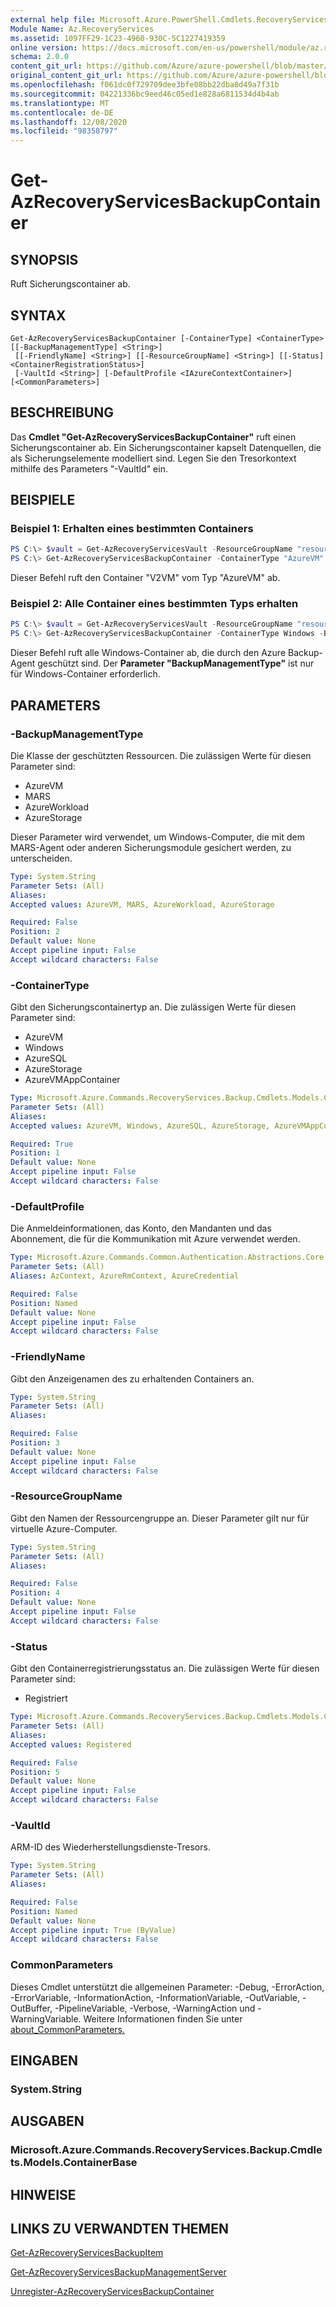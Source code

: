 ```yaml
---
external help file: Microsoft.Azure.PowerShell.Cmdlets.RecoveryServices.Backup.dll-Help.xml
Module Name: Az.RecoveryServices
ms.assetid: 1097FF29-1C23-4960-930C-5C1227419359
online version: https://docs.microsoft.com/en-us/powershell/module/az.recoveryservices/get-azrecoveryservicesbackupcontainer
schema: 2.0.0
content_git_url: https://github.com/Azure/azure-powershell/blob/master/src/RecoveryServices/RecoveryServices/help/Get-AzRecoveryServicesBackupContainer.md
original_content_git_url: https://github.com/Azure/azure-powershell/blob/master/src/RecoveryServices/RecoveryServices/help/Get-AzRecoveryServicesBackupContainer.md
ms.openlocfilehash: f061dc0f729709dee3bfe08bb22dba8d49a7f31b
ms.sourcegitcommit: 04221336bc9eed46c05ed1e828a6811534d4b4ab
ms.translationtype: MT
ms.contentlocale: de-DE
ms.lasthandoff: 12/08/2020
ms.locfileid: "98358797"
---
```

# Get-AzRecoveryServicesBackupContainer

## SYNOPSIS

Ruft Sicherungscontainer ab.

## SYNTAX

```
Get-AzRecoveryServicesBackupContainer [-ContainerType] <ContainerType> [[-BackupManagementType] <String>]
 [[-FriendlyName] <String>] [[-ResourceGroupName] <String>] [[-Status] <ContainerRegistrationStatus>]
 [-VaultId <String>] [-DefaultProfile <IAzureContextContainer>] [<CommonParameters>]
```

## BESCHREIBUNG

Das **Cmdlet "Get-AzRecoveryServicesBackupContainer"** ruft einen Sicherungscontainer ab.
Ein Sicherungscontainer kapselt Datenquellen, die als Sicherungselemente modelliert sind.
Legen Sie den Tresorkontext mithilfe des Parameters "-VaultId" ein.

## BEISPIELE

### Beispiel 1: Erhalten eines bestimmten Containers

```powershell
PS C:\> $vault = Get-AzRecoveryServicesVault -ResourceGroupName "resourceGroup" -Name "vaultName"
PS C:\> Get-AzRecoveryServicesBackupContainer -ContainerType "AzureVM" -Status "Registered" -FriendlyName "V2VM" -VaultId $vault.ID
```

Dieser Befehl ruft den Container "V2VM" vom Typ "AzureVM" ab.

### Beispiel 2: Alle Container eines bestimmten Typs erhalten

```powershell
PS C:\> $vault = Get-AzRecoveryServicesVault -ResourceGroupName "resourceGroup" -Name "vaultName"
PS C:\> Get-AzRecoveryServicesBackupContainer -ContainerType Windows -BackupManagementType MARS -VaultId $vault.ID
```

Dieser Befehl ruft alle Windows-Container ab, die durch den Azure Backup-Agent geschützt sind.
Der **Parameter "BackupManagementType"** ist nur für Windows-Container erforderlich.

## PARAMETERS

### -BackupManagementType

Die Klasse der geschützten Ressourcen. Die zulässigen Werte für diesen Parameter sind:

- AzureVM
- MARS
- AzureWorkload
- AzureStorage

Dieser Parameter wird verwendet, um Windows-Computer, die mit dem MARS-Agent oder anderen Sicherungsmodule gesichert werden, zu unterscheiden.

```yaml
Type: System.String
Parameter Sets: (All)
Aliases:
Accepted values: AzureVM, MARS, AzureWorkload, AzureStorage

Required: False
Position: 2
Default value: None
Accept pipeline input: False
Accept wildcard characters: False
```

### -ContainerType

Gibt den Sicherungscontainertyp an.
Die zulässigen Werte für diesen Parameter sind:

- AzureVM
- Windows
- AzureSQL
- AzureStorage
- AzureVMAppContainer

```yaml
Type: Microsoft.Azure.Commands.RecoveryServices.Backup.Cmdlets.Models.ContainerType
Parameter Sets: (All)
Aliases:
Accepted values: AzureVM, Windows, AzureSQL, AzureStorage, AzureVMAppContainer

Required: True
Position: 1
Default value: None
Accept pipeline input: False
Accept wildcard characters: False
```

### -DefaultProfile

Die Anmeldeinformationen, das Konto, den Mandanten und das Abonnement, die für die Kommunikation mit Azure verwendet werden.

```yaml
Type: Microsoft.Azure.Commands.Common.Authentication.Abstractions.Core.IAzureContextContainer
Parameter Sets: (All)
Aliases: AzContext, AzureRmContext, AzureCredential

Required: False
Position: Named
Default value: None
Accept pipeline input: False
Accept wildcard characters: False
```

### -FriendlyName

Gibt den Anzeigenamen des zu erhaltenden Containers an.

```yaml
Type: System.String
Parameter Sets: (All)
Aliases:

Required: False
Position: 3
Default value: None
Accept pipeline input: False
Accept wildcard characters: False
```

### -ResourceGroupName

Gibt den Namen der Ressourcengruppe an.
Dieser Parameter gilt nur für virtuelle Azure-Computer.

```yaml
Type: System.String
Parameter Sets: (All)
Aliases:

Required: False
Position: 4
Default value: None
Accept pipeline input: False
Accept wildcard characters: False
```

### -Status

Gibt den Containerregistrierungsstatus an.
Die zulässigen Werte für diesen Parameter sind:

- Registriert

```yaml
Type: Microsoft.Azure.Commands.RecoveryServices.Backup.Cmdlets.Models.ContainerRegistrationStatus
Parameter Sets: (All)
Aliases:
Accepted values: Registered

Required: False
Position: 5
Default value: None
Accept pipeline input: False
Accept wildcard characters: False
```

### -VaultId

ARM-ID des Wiederherstellungsdienste-Tresors.

```yaml
Type: System.String
Parameter Sets: (All)
Aliases:

Required: False
Position: Named
Default value: None
Accept pipeline input: True (ByValue)
Accept wildcard characters: False
```

### CommonParameters
Dieses Cmdlet unterstützt die allgemeinen Parameter: -Debug, -ErrorAction, -ErrorVariable, -InformationAction, -InformationVariable, -OutVariable, -OutBuffer, -PipelineVariable, -Verbose, -WarningAction und -WarningVariable. Weitere Informationen finden Sie unter [about_CommonParameters.](http://go.microsoft.com/fwlink/?LinkID=113216)

## EINGABEN

### System.String

## AUSGABEN

### Microsoft.Azure.Commands.RecoveryServices.Backup.Cmdlets.Models.ContainerBase

## HINWEISE

## LINKS ZU VERWANDTEN THEMEN

[Get-AzRecoveryServicesBackupItem](./Get-AzRecoveryServicesBackupItem.md)

[Get-AzRecoveryServicesBackupManagementServer](./Get-AzRecoveryServicesBackupManagementServer.md)

[Unregister-AzRecoveryServicesBackupContainer](./Unregister-AzRecoveryServicesBackupContainer.md)
